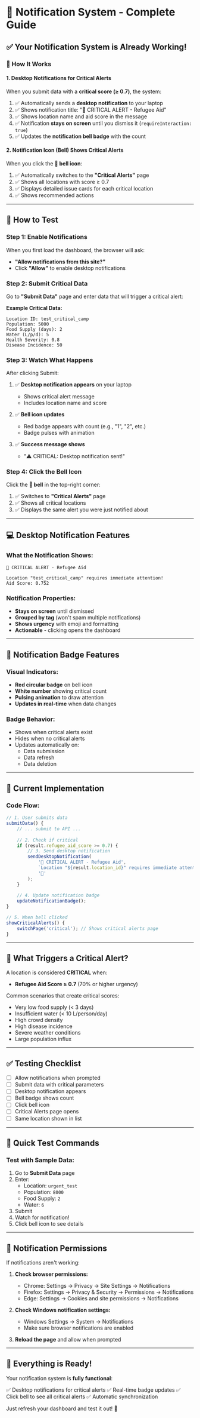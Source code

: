 # 🔔 Notification System - Complete Guide

## ✅ Your Notification System is Already Working!

### 🎯 How It Works

#### 1. **Desktop Notifications for Critical Alerts**

When you submit data with a **critical score (≥ 0.7)**, the system:

1. ✅ Automatically sends a **desktop notification** to your laptop
2. ✅ Shows notification title: "🚨 CRITICAL ALERT - Refugee Aid"
3. ✅ Shows location name and aid score in the message
4. ✅ Notification **stays on screen** until you dismiss it (`requireInteraction: true`)
5. ✅ Updates the **notification bell badge** with the count

#### 2. **Notification Icon (Bell) Shows Critical Alerts**

When you click the **🔔 bell icon**:

1. ✅ Automatically switches to the **"Critical Alerts"** page
2. ✅ Shows all locations with score ≥ 0.7
3. ✅ Displays detailed issue cards for each critical location
4. ✅ Shows recommended actions

---

## 🧪 How to Test

### **Step 1: Enable Notifications**
When you first load the dashboard, the browser will ask:
- **"Allow notifications from this site?"**
- Click **"Allow"** to enable desktop notifications

### **Step 2: Submit Critical Data**

Go to **"Submit Data"** page and enter data that will trigger a critical alert:

**Example Critical Data:**
```
Location ID: test_critical_camp
Population: 5000
Food Supply (days): 2
Water (L/p/d): 5
Health Severity: 0.8
Disease Incidence: 50
```

### **Step 3: Watch What Happens**

After clicking Submit:

1. ✅ **Desktop notification appears** on your laptop
   - Shows critical alert message
   - Includes location name and score
   
2. ✅ **Bell icon updates**
   - Red badge appears with count (e.g., "1", "2", etc.)
   - Badge pulses with animation
   
3. ✅ **Success message shows**
   - "⚠️ CRITICAL: Desktop notification sent!"

### **Step 4: Click the Bell Icon**

Click the **🔔 bell** in the top-right corner:

1. ✅ Switches to **"Critical Alerts"** page
2. ✅ Shows all critical locations
3. ✅ Displays the same alert you were just notified about

---

## 💻 Desktop Notification Features

### **What the Notification Shows:**
```
🚨 CRITICAL ALERT - Refugee Aid

Location "test_critical_camp" requires immediate attention! 
Aid Score: 0.752
```

### **Notification Properties:**
- **Stays on screen** until dismissed
- **Grouped by tag** (won't spam multiple notifications)
- **Shows urgency** with emoji and formatting
- **Actionable** - clicking opens the dashboard

---

## 🎨 Notification Badge Features

### **Visual Indicators:**
- **Red circular badge** on bell icon
- **White number** showing critical count
- **Pulsing animation** to draw attention
- **Updates in real-time** when data changes

### **Badge Behavior:**
- Shows when critical alerts exist
- Hides when no critical alerts
- Updates automatically on:
  - Data submission
  - Data refresh
  - Data deletion

---

## 🔧 Current Implementation

### **Code Flow:**

```javascript
// 1. User submits data
submitData() {
    // ... submit to API ...
    
    // 2. Check if critical
    if (result.refugee_aid_score >= 0.7) {
        // 3. Send desktop notification
        sendDesktopNotification(
            '🚨 CRITICAL ALERT - Refugee Aid',
            `Location "${result.location_id}" requires immediate attention!`,
            '🚨'
        );
    }
    
    // 4. Update notification badge
    updateNotificationBadge();
}

// 5. When bell clicked
showCriticalAlerts() {
    switchPage('critical'); // Shows critical alerts page
}
```

---

## 🎯 What Triggers a Critical Alert?

A location is considered **CRITICAL** when:
- **Refugee Aid Score ≥ 0.7** (70% or higher urgency)

Common scenarios that create critical scores:
- Very low food supply (< 3 days)
- Insufficient water (< 10 L/person/day)
- High crowd density
- High disease incidence
- Severe weather conditions
- Large population influx

---

## ✅ Testing Checklist

- [ ] Allow notifications when prompted
- [ ] Submit data with critical parameters
- [ ] Desktop notification appears
- [ ] Bell badge shows count
- [ ] Click bell icon
- [ ] Critical Alerts page opens
- [ ] Same location shown in list

---

## 🚀 Quick Test Commands

### **Test with Sample Data:**

1. Go to **Submit Data** page
2. Enter:
   - Location: `urgent_test`
   - Population: `8000`
   - Food Supply: `2`
   - Water: `6`
3. Submit
4. Watch for notification!
5. Click bell icon to see details

---

## 📱 Notification Permissions

If notifications aren't working:

1. **Check browser permissions:**
   - Chrome: Settings → Privacy → Site Settings → Notifications
   - Firefox: Settings → Privacy & Security → Permissions → Notifications
   - Edge: Settings → Cookies and site permissions → Notifications

2. **Check Windows notification settings:**
   - Windows Settings → System → Notifications
   - Make sure browser notifications are enabled

3. **Reload the page** and allow when prompted

---

## 🎉 Everything is Ready!

Your notification system is **fully functional**:

✅ Desktop notifications for critical alerts
✅ Real-time badge updates
✅ Click bell to see all critical alerts
✅ Automatic synchronization

Just refresh your dashboard and test it out! 🚀
